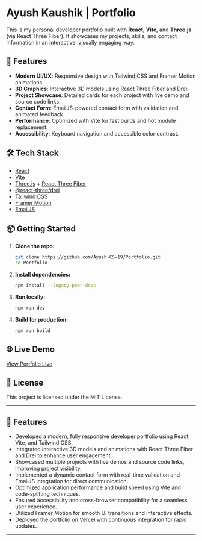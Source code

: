 # Ayush Kaushik | Portfolio

This is my personal developer portfolio built with **React**, **Vite**, and **Three.js** (via React Three Fiber). It showcases my projects, skills, and contact information in an interactive, visually engaging way.

## 🚀 Features

- **Modern UI/UX**: Responsive design with Tailwind CSS and Framer Motion animations.
- **3D Graphics**: Interactive 3D models using React Three Fiber and Drei.
- **Project Showcase**: Detailed cards for each project with live demo and source code links.
- **Contact Form**: EmailJS-powered contact form with validation and animated feedback.
- **Performance**: Optimized with Vite for fast builds and hot module replacement.
- **Accessibility**: Keyboard navigation and accessible color contrast.

## 🛠️ Tech Stack

- [React](https://react.dev/)
- [Vite](https://vitejs.dev/)
- [Three.js](https://threejs.org/) + [React Three Fiber](https://docs.pmnd.rs/react-three-fiber/)
- [@react-three/drei](https://github.com/pmndrs/drei)
- [Tailwind CSS](https://tailwindcss.com/)
- [Framer Motion](https://www.framer.com/motion/)
- [EmailJS](https://www.emailjs.com/)

## 📦 Getting Started

1. **Clone the repo:**
   ```sh
   git clone https://github.com/Ayush-CS-19/Portfolio.git
   cd Portfolio
   ```

2. **Install dependencies:**
   ```sh
   npm install --legacy-peer-deps
   ```

3. **Run locally:**
   ```sh
   npm run dev
   ```

4. **Build for production:**
   ```sh
   npm run build
   ```

## 🌐 Live Demo

[View Portfolio Live](https://portfolio-pied-eight-34.vercel.app/)

## 📄 License

This project is licensed under the MIT License.

---

## 💼 Features

- Developed a modern, fully responsive developer portfolio using React, Vite, and Tailwind CSS.
- Integrated interactive 3D models and animations with React Three Fiber and Drei to enhance user engagement.
- Showcased multiple projects with live demos and source code links, improving project visibility.
- Implemented a dynamic contact form with real-time validation and EmailJS integration for direct communication.
- Optimized application performance and build speed using Vite and code-splitting techniques.
- Ensured accessibility and cross-browser compatibility for a seamless user experience.
- Utilized Framer Motion for smooth UI transitions and interactive effects.
- Deployed the portfolio on Vercel with continuous integration for rapid updates.

---
